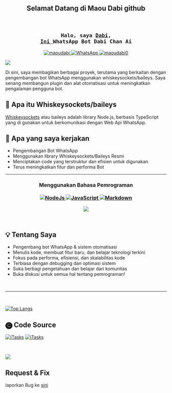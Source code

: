 <h2 align="center">
  Selamat Datang di Maou Dabi github
</h2>

<h3 align="center"><br> <br>
       <samp>Halo, saya 
             <b>
              <a target="_blank" href="https://www.facebook.com/profile.php?id=61574196987773">Dabi</a>,<br>
               <a href="https://wa.me/6285864147708"> Ini  </a> WhatsApp Bot Dabi Chan Ai
              </b>
       </samp>
</h3>

<p align="center">
 <a href="https://www.instagram.com/maoudabi?igsh=YzljYTk1ODg3Zg==" target="_blank">
  <img src="https://img.shields.io/badge/Instagram-fe4164?style=for-the-badge&logo=instagram&logoColor=white" alt="maoudabi" />
 </a>
 <a href="https://chat.whatsapp.com/GZTv7EZGOiL4E41Z0A4rgn" target="_blank">
  <img src="https://img.shields.io/badge/WhatsApp-0?style=plastic&logo=WhatsApp&logoColor=FFFFFF&logoSize=3&color=25d365" alt=WhatsApp />
</a>
 <a href="https://www.tiktok.com/@maoudabi0?_t=ZS-8ujMCbLiDpg&_r=1" target="_blank">
  <img src="https://img.shields.io/badge/Tiktok-0?style=for-the-badge&logo=Tiktok&logoColor=FFFFFF&logoSize=3&color=010101" alt="maoudabi0" />
  </a>
</p>

<a><img src='https://i.imgur.com/LyHic3i.gif'/></a>

<p align="left">
Di sini, saya membagikan berbagai proyek, terutama yang berkaitan dengan pengembangan bot WhatsApp menggunakan whiskeysockets/baileys. Saya senang membangun plugin dan alat otomatisasi untuk meningkatkan pengalaman pengguna bot.
</p>

## 🔎  Apa itu Whiskeysockets/baileys
 [Whiskeysockets](https://guide.whiskeysockets.io) atau baileys adalah library Node.js, berbasis TypeScript yang di gunakan untuk berkomunikasi dengan Web Api WhatsApp.

## 🚀 Apa yang saya kerjakan
- Pengembangan Bot WhatsApp
- Menggunakan library Whiskeysockets/Baileys Resmi
- Menciptakan code yang terstruktur dan efisien untuk digunakan
- Terus meningkatkan fitur dan performa Bot

- - -

<h3>
 <p align="center">
Menggunakan Bahasa Pemrograman<br><br>
  <a href="https://nodejs.org/en">
   <img src="https://img.shields.io/badge/Node_Js-0?style=for-the-badge&logo=node.js&logoColor=FFFFFF&logoSize=1&color=8CC84B" alt="NodeJs" />
 </a>
  <a href="https://id.m.wikipedia.org/wiki/JavaScript">
   <img src="https://img.shields.io/badge/JavaScript-0?style=for-the-badge&logo=javascript&logoColor=F7DF1E&logoSize=3&color=323330" alt="JavaScript" />
  </a>
  <a href="https://www.markdownguide.org">
   <img src="https://img.shields.io/badge/Markdown-0?style=for-the-badge&logo=markdown&logoColor=F8F9FA&logoSize=3&color=FF5252" alt="Markdown" />
   </a>
 </p>
</h3>

<p align="center">
 <img src="https://files.catbox.moe/6z5im9.jpg">
</p>

<br>

## 💡 Tentang Saya
- Pengembang bot WhatsApp & sistem otomatisasi
- Menulis kode, membuat fitur baru, dan belajar teknologi terkini
- Fokus pada performa, efisiensi, dan skalabilitas kode
- Terbiasa dengan debugging dan optimasi sistem
- Suka berbagi pengetahuan dan belajar dari komunitas
- Buka diskusi untuk semua hal tentang pemrograman!

<br>

- - -

<br>

[![Top Langs](https://github-readme-stats.vercel.app/api/top-langs/?username=maoudabi0\&layout=donut)](https://github.com/maoudabi0/maoudabi0)

## 🅒 Code Source
[![iTasks](https://github-readme-stats.vercel.app/api/pin/?username=maoudabi0&repo=Dabichan-Ai&border_color=7F3FBF&bg_color=FFFFFF&title_color=010101&text_color=8B949E&icon_color=7F3FBF)](https://github.com/maoudabi0/Dabichan-Ai)
[![iTasks](https://github-readme-stats.vercel.app/api/pin/?username=maoudabi0&repo=maoudabi0&border_color=7F3FBF&bg_color=FFFFFF&title_color=010101&text_color=8B949E&icon_color=7F3FBF)](https://github.com/maoudabi0/maoudabi0)

<br>

<a><img src='https://i.imgur.com/LyHic3i.gif'/></a>

## Request & Fix 
   laporkan Bug ke [sini](https://wa.me/6285712168856?text=halo+kak+aku+ingin+melaporkan+bug)